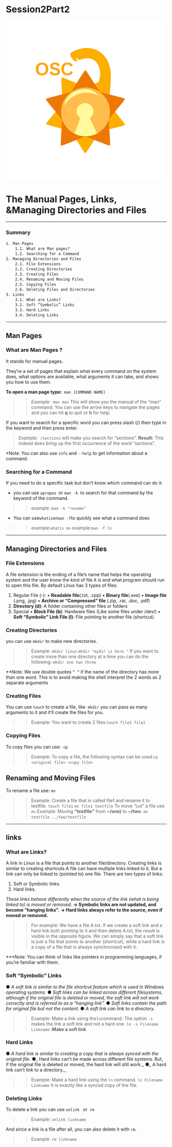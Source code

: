 # Session2Part2 #
[![](https://raw.githubusercontent.com/Open-Source-Community/oscgeeks.orgImages/master/Minified%20Images/navbar/logo-osc.png)](https://oscgeeks.org)
# The Manual Pages, Links, &Managing Directories and Files #
----
### Summary ###
    1. Man Pages
        1.1. What are Man pages?
        1.2. Searching for a Command
    2. Managing Directories and Files
        2.1. File Extensions
        2.2. Creating Directories
        2.3. Creating Files
        2.4. Renaming and Moving Files
        2.5. Copying Files
        2.6. Deleting Files and Directories
    3. Links
        3.1. What are Links?
        3.2. Soft “Symbolic” Links
        3.3. Hard Links
        3.4. Deleting Links

-------------
## Man Pages ##
### What are Man Pages ? ###
It stands for manual pages.

They’re a set of pages that explain what every command on the system
does, what options are available, what arguments it can take, and shows
you how to use them.

**To open a man page type:**`` man [COMMAND NAME]``
>>*Example:*`` man man``
This will show you the manual of the “man” command.
You can use the arrow keys to navigate the pages and you can hit **q** to quit
or **h** for help.

If you want to search for a specific word you can press slash (/) then type in
the keyword and then press enter.

>*Example:*`` /sections`` will make you search for “sections”.
**Result:**
This indeed does bring up the first occurrence of the word “sections”.

*Note: You can also use
``info`` and ``--help`` to get
information about a
command.

### Searching for a Command ###

If you need to do a specific task but don’t know which command can do it:
* you can use  ``apropos ``or ``man -k ``to search for that command by the
keyword of the command.
>>example :``man -k "rename"``

* You can use`` whatis ``or`` man -f ``to quickly see what a command does
>>example:``whatis mv``
example:``man -f ls``
-----------------
## Managing Directories and Files ##
### File Extensions ###
A file extension is the ending of a file’s name that helps the operating
system and the user know the kind of file it is and what program should run
to open this file.
By default Linux has 3 types of files:
1. Regular File (-):
• **Readable file**(.txt, .cpp)
• **Binary file**(.exe)
• **Image file** (.png, .jpg)
• **Archive or “Compressed” file** (.zip, .rar, .doc, .pdf)
2. **Directory (d)**: A folder containing other files or folders
3. Special
• **Block File (b)**: Hardware files (Like some files under /dev/)
• **Soft “Symbolic” Link File (l)**: File pointing to another file (shortcut)
### Creating Directories ###
you can use ``mkdir`` to make new directories.
>>Example:
``mkdir linux``
``mkdir "mydir is here "``
If you want to create more than one directory at a time you
can do the following:
``mkdir one two three``

**Note: We use double quotes
``“ ”`` if the name of the
directory has more than one word.
This is to avoid making the
shell interpret the 2 words as
2 separate arguments
### Creating Files ###
You can use ``touch`` to create a file, like`` mkdir`` you can pass as many
arguments to it and it’ll create the files for you.
>>Example:
You want to create 2 files:``touch file1 file2``
### Copying Files ###
To copy files you can use:`` cp``
>>Example:
To copy a file, the following syntax can be used:``cp <original file> <copy file>``
## Renaming and Moving Files ##
To rename a file use: ``mv``
>>Example:
Create a file that is called file1 and rename it to textfile.
``touch file1``
``mv file1 textfile``
To move “cut” a file use`` mv``
>>Example:
Moving **“textfile”** from **~/one)** to **~/two**.
``mv textfile ../two/textfile``
--------------
## links ##
### What are Links? ###
A link in Linux is a file that points to another file/directory. Creating links is
similar to creating shortcuts.A file can have multiple links linked to it. But a
link can only be linked to (pointed to) one file.
There are two types of links:
  1. Soft or Symbolic links.
  2. Hard links.

_These links behave differently when the source of the link (what is being
linked to) is moved or removed._
**→ Symbolic links are not updated, and become “hanging links”.**
**→ Hard links always refer to the source, even if moved or removed.**
>>For example: We have a file A.txt. If we
create a soft link and a hard link both
pointing to it and then delete A.txt, the
result is visible in the opposite figure.
We can simply say that a soft link is just a
file that points to another (shortcut), while a
hard link is a copy of a file that is always
synchronised with it.

***Note: You can think of
links like pointers in
programming
languages, if you’re
familiar with them.

### Soft “Symbolic” Links ###
● _A soft link is similar to the file shortcut feature which is used in
Windows operating systems._
● _Soft links can be linked across different filesystems, although if the
original file is deleted or moved, the soft link will not work correctly
and is referred to as a “hanging link”._
● _Soft links contain the path for original file but not the content._
● _A soft link can link to a directory._
>>Example:
Make a link using the`` ln ``command.
The option ``-s`` makes the link a soft link and not a hard one.
``ln -s Filename Linkname`` :**Make a soft link**

### Hard Links ###

● _A hard link is similar to creating a copy that is always synced with the
original file._
●_ Hard links can’t be made across different file systems. But, if the
original file is deleted or moved, the hard link will still work._
●_ A hard link can’t link to a directory._

>>Example:
Make a hard link using the ``ln`` command.
``ln Filename Linkname``
It is exactly like a synced copy of
the file.

### Deleting Links ###
To delete a link you can use ``unlink `` or`` rm``
>>Example:
``unlink linkname``

And since a link is a file after all, you can also delete it with ``rm``.
>>Example:
``rm linkname``
